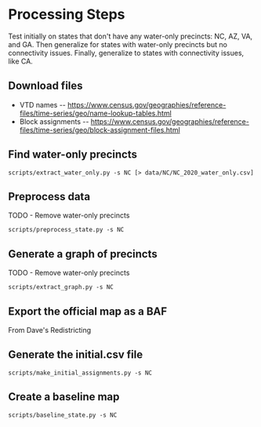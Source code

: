 # Processing Steps

Test initially on states that don't have any water-only precincts: NC, AZ, VA, and GA.
Then generalize for states with water-only precincts but no connectivity issues.
Finally, generalize to states with connectivity issues, like CA.

## Download files

- VTD names -- https://www.census.gov/geographies/reference-files/time-series/geo/name-lookup-tables.html
- Block assignments -- https://www.census.gov/geographies/reference-files/time-series/geo/block-assignment-files.html

## Find water-only precincts

```
scripts/extract_water_only.py -s NC [> data/NC/NC_2020_water_only.csv]
```

## Preprocess data

TODO - Remove water-only precincts

```
scripts/preprocess_state.py -s NC
```

## Generate a graph of precincts

TODO - Remove water-only precincts

```
scripts/extract_graph.py -s NC
```

## Export the official map as a BAF

From Dave's Redistricting

## Generate the initial.csv file 

```
scripts/make_initial_assignments.py -s NC
```

## Create a baseline map

```
scripts/baseline_state.py -s NC
```